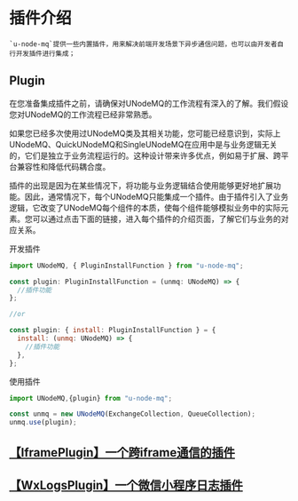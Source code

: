 # 插件介绍

    `u-node-mq`提供一些内置插件，用来解决前端开发场景下异步通信问题，也可以由开发者自行开发插件进行集成；

## Plugin


在您准备集成插件之前，请确保对UNodeMQ的工作流程有深入的了解。我们假设您对UNodeMQ的工作流程已经非常熟悉。

如果您已经多次使用过UNodeMQ类及其相关功能，您可能已经意识到，实际上UNodeMQ、QuickUNodeMQ和SingleUNodeMQ在应用中是与业务逻辑无关的，它们是独立于业务流程运行的。这种设计带来许多优点，例如易于扩展、跨平台兼容性和降低代码耦合度。

插件的出现是因为在某些情况下，将功能与业务逻辑结合使用能够更好地扩展功能。因此，通常情况下，每个UNodeMQ只能集成一个插件。由于插件引入了业务逻辑，它改变了UNodeMQ每个组件的本质，使每个组件能够模拟业务中的实际元素。您可以通过点击下面的链接，进入每个插件的介绍页面，了解它们与业务的对应关系。


开发插件

```javascript
import UNodeMQ, { PluginInstallFunction } from "u-node-mq";

const plugin: PluginInstallFunction = (unmq: UNodeMQ) => {
  //插件功能
};

//or

const plugin: { install: PluginInstallFunction } = {
  install: (unmq: UNodeMQ) => {
    //插件功能
  },
};
```

使用插件

```javascript
import UNodeMQ,{plugin} from "u-node-mq";

const unmq = new UNodeMQ(ExchangeCollection, QueueCollection);
unmq.use(plugin);
```


## [【IframePlugin】一个跨iframe通信的插件](./IframePlugin.md)

## [【WxLogsPlugin】一个微信小程序日志插件](./WxLogsPlugin.md)
